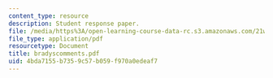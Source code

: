 ```yaml
---
content_type: resource
description: Student response paper.
file: /media/https%3A/open-learning-course-data-rc.s3.amazonaws.com/21w-765j-interactive-and-non-linear-narrative-theory-and-practice-spring-2004/4bda7155b7359c57b059f970a0edeaf7_bradyscomments.pdf
file_type: application/pdf
resourcetype: Document
title: bradyscomments.pdf
uid: 4bda7155-b735-9c57-b059-f970a0edeaf7
---
```


